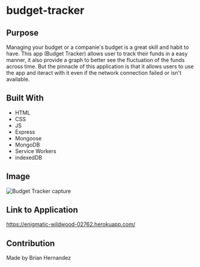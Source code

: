 # budget-tracker

## Purpose
Managing your budget or a companie's budget is a great skill and habit to have.
This app (Budget Tracker) allows user to track their funds in a easy manner, it also provide 
a graph to better see the fluctuation of the funds across time. But the pinnacle of this application
is that it allows users to use the app and iteract with it even if the network connection failed or isn't available.

## Built With
* HTML
* CSS
* JS
* Express
* Mongoose
* MongoDB
* Service Workers
* indexedDB

## Image
![Budget Tracker capture](https://user-images.githubusercontent.com/100795164/179363423-6678f0d2-8cbf-4e91-859a-43c8c3a317c9.PNG)

## Link to Application
https://enigmatic-wildwood-02762.herokuapp.com/

## Contribution
Made by Brian Hernandez
